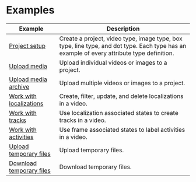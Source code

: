 # Examples

| Example | Description |
| ------- | ----------- |
| [Project setup](setup_project.py) | Create a project, video type, image type, box type, line type, and dot type. Each type has an example of every attribute type definition. |
| [Upload media](upload_media.py) | Upload individual videos or images to a project. |
| [Upload media archive](upload_media_archive.py) | Upload multiple videos or images to a project. |
| [Work with localizations](localizations.py) | Create, filter, update, and delete localizations in a video. |
| [Work with tracks](tracks.py) | Use localization associated states to create tracks in a video. |
| [Work with activities](activities.py) | Use frame associated states to label activities in a video. |
| [Upload temporary files](upload_temporary_files.py) | Upload temporary files. |
| [Download temporary files](download_temporary_files.py) | Download temporary files. |


